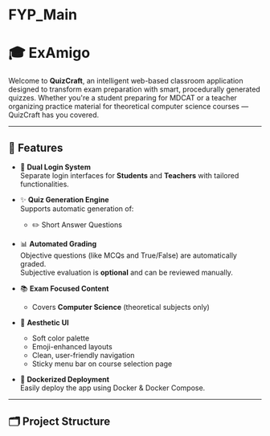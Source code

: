 # FYP_Main

# 🎓 ExAmigo

Welcome to **QuizCraft**, an intelligent web-based classroom application designed to transform exam preparation with smart, procedurally generated quizzes. Whether you're a student preparing for MDCAT or a teacher organizing practice material for theoretical computer science courses — QuizCraft has you covered.

---

## 🌟 Features

- 👥 **Dual Login System**  
  Separate login interfaces for **Students** and **Teachers** with tailored functionalities.

- ✨ **Quiz Generation Engine**  
  Supports automatic generation of:
  - ✏️ Short Answer Questions

- 📊 **Automated Grading**  
  Objective questions (like MCQs and True/False) are automatically graded.  
  Subjective evaluation is **optional** and can be reviewed manually.

- 📚 **Exam Focused Content**  
  - Covers **Computer Science** (theoretical subjects only)

- 🎨 **Aesthetic UI**  
  - Soft color palette  
  - Emoji-enhanced layouts  
  - Clean, user-friendly navigation  
  - Sticky menu bar on course selection page

- 🐳 **Dockerized Deployment**  
  Easily deploy the app using Docker & Docker Compose.

---

## 🗂️ Project Structure




 
